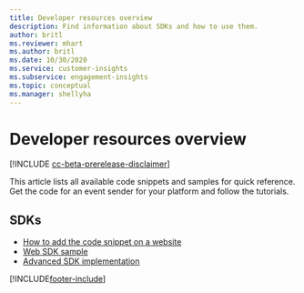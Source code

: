 ```yaml
---
title: Developer resources overview 
description: Find information about SDKs and how to use them.
author: britl
ms.reviewer: mhart
ms.author: britl
ms.date: 10/30/2020
ms.service: customer-insights
ms.subservice: engagement-insights
ms.topic: conceptual
ms.manager: shellyha
---
```


# Developer resources overview

[!INCLUDE [cc-beta-prerelease-disclaimer](includes/cc-beta-prerelease-disclaimer.md)]

This article lists all available code snippets and samples for quick reference. Get the code for an event sender for your platform and follow the tutorials. 

## SDKs

- [How to add the code snippet on a website](instrument-website.md)
- [Web SDK sample](websdk-sample.md)
- [Advanced SDK implementation](advanced-SDK-implementation.md)



[!INCLUDE[footer-include](../includes/footer-banner.md)]
